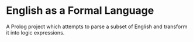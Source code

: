 # English as a Formal Language

A Prolog project which attempts to parse a subset of English and transform it into logic expressions.
